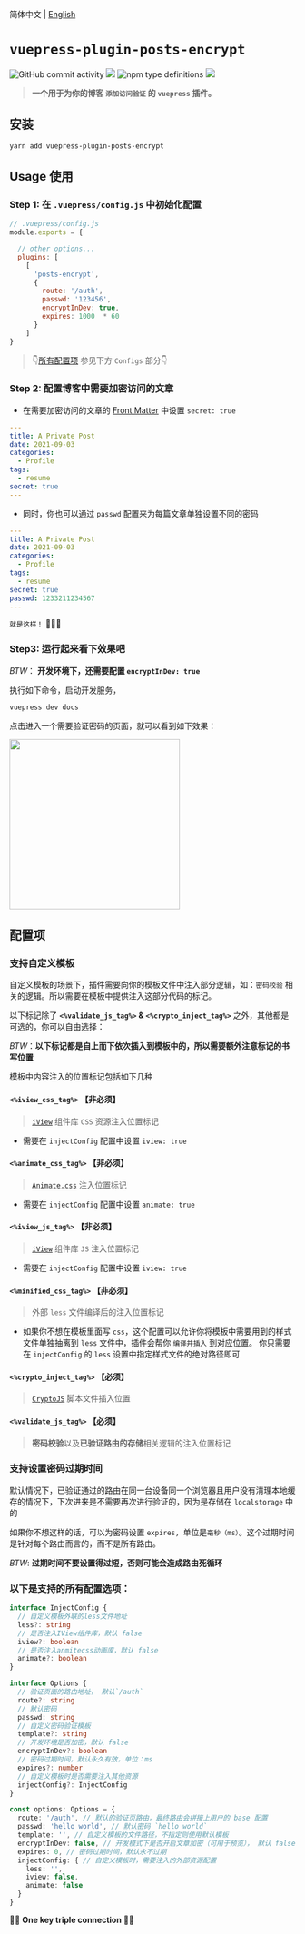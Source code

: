 简体中文 | [English](./README.md)

# `vuepress-plugin-posts-encrypt`

![GitHub commit activity](https://img.shields.io/github/commit-activity/w/alphawq/vuepress-plugin-posts-encrypt)
![](https://img.shields.io/npm/l/vuepress-plugin-posts-encrypt?style=flat-square)
![npm type definitions](https://img.shields.io/npm/types/typescript?style=flat-square)
![](https://img.shields.io/badge/blog-@alphawq-blue.svg?style=social)

> **一个用于为你的博客 `添加访问验证` 的 `vuepress` 插件。**


##  安装

```sh
yarn add vuepress-plugin-posts-encrypt
```
## Usage 使用

###  Step 1: 在 `.vuepress/config.js` 中初始化配置

``` js
// .vuepress/config.js
module.exports = {

  // other options...
  plugins: [
    [
      'posts-encrypt',
      {
        route: '/auth',
        passwd: '123456',
        encryptInDev: true,
        expires: 1000  * 60
      }
    ]
}
```
> 👇[所有配置项](#Configs) 参见下方 `Configs` 部分👇


### Step 2: 配置博客中需要加密访问的文章

- 在需要加密访问的文章的 [Front Matter](https://vuepress.vuejs.org/zh/guide/frontmatter.html#%E5%85%B6%E4%BB%96%E6%A0%BC%E5%BC%8F%E7%9A%84-front-matter) 中设置 `secret: true`

```yml
---
title: A Private Post
date: 2021-09-03
categories:
  - Profile
tags:
  - resume
secret: true
---
```

- 同时，你也可以通过 `passwd` 配置来为每篇文章单独设置不同的密码

```yml
---
title: A Private Post
date: 2021-09-03
categories:
  - Profile
tags:
  - resume
secret: true
passwd: 1233211234567
---
```

`就是这样！` 🚀🚀🚀

### Step3: 运行起来看下效果吧

*BTW*： **开发环境下，还需要配置 `encryptInDev: true`**

执行如下命令，启动开发服务，

```sh
vuepress dev docs 
```

点击进入一个需要验证密码的页面，就可以看到如下效果：

<img src="./.github/img/demo.gif" width="300"></img>

## 配置项

### 支持自定义模板

自定义模板的场景下，插件需要向你的模板文件中注入部分逻辑，如：`密码校验` 相关的逻辑。所以需要在模板中提供注入这部分代码的标记。

以下标记除了 **`<%validate_js_tag%>` & `<%crypto_inject_tag%>`** 之外，其他都是可选的，你可以自由选择：

*BTW*：**以下标记都是自上而下依次插入到模板中的，所以需要额外注意标记的书写位置**

模板中内容注入的位置标记包括如下几种

#### `<%iview_css_tag%>` 【非必须】

> [`iView`](https://www.iviewui.com/docs/introduce) 组件库 `CSS` 资源注入位置标记 
- 需要在 `injectConfig` 配置中设置 `iview: true`


#### `<%animate_css_tag%>` 【非必须】

> [`Animate.css`](https://animate.style/) 注入位置标记
- 需要在 `injectConfig` 配置中设置 `animate: true`

#### `<%iview_js_tag%>` 【非必须】

> [`iView`](https://www.iviewui.com/docs/introduce) 组件库 `JS` 注入位置标记
- 需要在 `injectConfig` 配置中设置 `iview: true`

#### `<%minified_css_tag%>` 【非必须】

> 外部 `less` 文件编译后的注入位置标记
- 如果你不想在模板里面写 `css`，这个配置可以允许你将模板中需要用到的样式文件单独抽离到 `less` 文件中，插件会帮你 `编译并插入` 到对应位置。
你只需要在 `injectConfig` 的 `less` 设置中指定样式文件的绝对路径即可

#### `<%crypto_inject_tag%>` 【必须】
> [`CryptoJS`](https://github.com/brix/crypto-js) 脚本文件插入位置 

#### `<%validate_js_tag%>` 【必须】
> **密码校验**以及**已验证路由的存储**相关逻辑的注入位置标记 


### 支持设置密码过期时间

默认情况下，已验证通过的路由在同一台设备同一个浏览器且用户没有清理本地缓存的情况下，下次进来是不需要再次进行验证的，因为是存储在 `localstorage` 中的

如果你不想这样的话，可以为密码设置 `expires`，单位是`毫秒（ms）`。这个过期时间是针对每个路由而言的，而不是所有路由。

*BTW*: **过期时间不要设置得过短，否则可能会造成路由死循环**

### 以下是支持的所有配置选项：

```ts
interface InjectConfig {
  // 自定义模板外联的less文件地址
  less?: string
  // 是否注入IView组件库，默认 false
  iview?: boolean
  // 是否注入anmitecss动画库，默认 false
  animate?: boolean
}

interface Options {
  // 验证页面的路由地址， 默认`/auth`
  route?: string
  // 默认密码
  passwd: string
  // 自定义密码验证模板
  template?: string
  // 开发环境是否加密，默认 false
  encryptInDev?: boolean
  // 密码过期时间，默认永久有效，单位：ms
  expires?: number
  // 自定义模板时是否需要注入其他资源
  injectConfig?: InjectConfig
}

const options: Options = {
  route: '/auth', // 默认的验证页路由，最终路由会拼接上用户的 base 配置
  passwd: 'hello world', // 默认密码 `hello world`
  template: '', // 自定义模板的文件路径，不指定则使用默认模板
  encryptInDev: false, // 开发模式下是否开启文章加密（可用于预览）， 默认 false
  expires: 0, // 密码过期时间，默认永不过期
  injectConfig: { // 自定义模板时，需要注入的外部资源配置
    less: '',
    iview: false,
    animate: false
  }
}
```
👏👏 **One key triple connection** 👏👏
